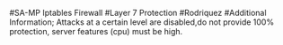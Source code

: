 #SA-MP Iptables Firewall
#Layer 7 Protection
#Rodriquez
#Additional Information; Attacks at a certain level are disabled,do not provide 100% protection, server features (cpu) must be high.
